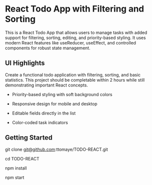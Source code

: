 # React Todo App with Filtering and Sorting
This is a React Todo App that allows users to manage tasks with added support for filtering, sorting, editing, and priority-based styling. It uses modern React features like useReducer, useEffect, and controlled components for robust state management.

## UI Highlights
Create a functional todo application with filtering, sorting, and basic statistics. This project should be completable within 2 hours while still demonstrating important React concepts.

- Priority-based styling with soft background colors

- Responsive design for mobile and desktop

- Editable fields directly in the list

- Color-coded task indicators

## Getting Started

git clone git@github.com:ttomaye/TODO-REACT.git

cd TODO-REACT

npm install

npm start